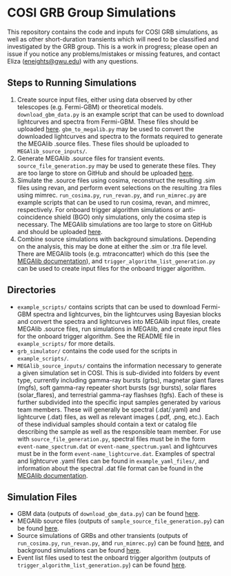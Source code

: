 # COSI GRB Group Simulations

This repository contains the code and inputs for COSI GRB simulations, as well as other short-duration transients which will need to be classified and investigated by the GRB group. This is a work in progress; please open an issue if you notice any problems/mistakes or missing features, and contact Eliza (eneights@gwu.edu) with any questions.

## Steps to Running Simulations      
1. Create source input files, either using data observed by other telescopes (e.g. Fermi-GBM) or theoretical models. `download_gbm_data.py` is an example script that can be used to download lightcurves and spectra from Fermi-GBM. These files should be uploaded [here](https://drive.google.com/drive/folders/1YyWmEs8tcCKV6VqznUa60y_0zN3IDP-9). `gbm_to_megalib.py` may be used to convert the downloaded lightcurves and spectra to the formats required to generate the MEGAlib .source files. These files should be uploaded to `MEGAlib_source_inputs/`.       
2. Generate MEGAlib .source files for transient events. `source_file_generation.py` may be used to generate these files. They are too large to store on GitHub and should be uploaded [here](https://drive.google.com/drive/folders/1SAxRKPWObcZQ8T93njdKWMTDuI4_-Bx3).      
3. Simulate the .source files using cosima, reconstruct the resulting .sim files using revan, and perform event selections on the resulting .tra files using mimrec. `run_cosima.py`, `run_revan.py`, and `run_mimrec.py` are example scripts that can be used to run cosima, revan, and mimrec, respectively. For onboard trigger algorithm simulations or anti-coincidence shield (BGO) only simulations, only the cosima step is necessary. The MEGAlib simulations are too large to store on GitHub and should be uploaded [here](https://drive.google.com/drive/folders/1aPKtB7uTr5LNG3xGbeCpIPTbAW6ibvk3).   
4. Combine source simulations with background simulations. Depending on the analysis, this may be done at either the .sim or .tra file level. There are MEGAlib tools (e.g. mtraconcatter) which do this (see the [MEGAlib documentation](https://megalibtoolkit.com/documentation.html)), and `trigger_algorithm_list_generation.py` can be used to create input files for the onboard trigger algorithm. 

## Directories          
- `example_scripts/` contains scripts that can be used to download Fermi-GBM spectra and lightcurves, bin the lightcurves using Bayesian blocks and convert the spectra and lightcurves into MEGAlib input files, create MEGAlib .source files, run simulations in MEGAlib, and create input files for the onboard trigger algorithm. See the README file in `example_scripts/` for more details.             
- `grb_simulator/` contains the code used for the scripts in `example_scripts/`.          
- `MEGAlib_source_inputs/` contains the information necessary to generate a given simulation set in COSI. This is sub-divided into folders by event type, currently including gamma-ray bursts (grbs), magnetar giant flares (mgfs), soft gamma-ray repeater short bursts (sgr bursts), solar flares (solar_flares), and terrestrial gamma-ray flashses (tgfs). Each of these is further subdivided into the specific input samples generated by various team members. These will generally be spectral (.dat/.yaml) and lightcurve (.dat) files, as well as relevant images (.pdf, .png, etc.). Each of these individual samples should contain a text or catalog file describing the sample as well as the responsible team member. For use with `source_file_generation.py`, spectral files must be in the form `event-name_spectrum.dat` or `event-name_spectrum.yaml` and lightcurves must be in the form `event-name_lightcurve.dat`. Examples of spectral and lightcurve .yaml files can be found in `example_yaml_files/`, and information about the spectral .dat file format can be found in the [MEGAlib documentation](https://megalibtoolkit.com/documentation.html).       

## Simulation Files
- GBM data (outputs of `download_gbm_data.py`) can be found [here](https://drive.google.com/drive/folders/1YyWmEs8tcCKV6VqznUa60y_0zN3IDP-9).       
- MEGAlib source files (outputs of `sample_source_file_generation.py`) can be found [here](https://drive.google.com/drive/folders/1SAxRKPWObcZQ8T93njdKWMTDuI4_-Bx3).     
- Source simulations of GRBs and other transients (outputs of `run_cosima.py`, `run_revan.py`, and `run_mimrec.py`) can be found [here](https://drive.google.com/drive/folders/1aPKtB7uTr5LNG3xGbeCpIPTbAW6ibvk3), and background simulations can be found [here](https://drive.google.com/drive/folders/1OTN-_8gUxedueEbL3mPeh0_0kh7e9kKF).      
- Event list files used to test the onboard trigger algorithm (outputs of `trigger_algorithm_list_generation.py`) can be found [here](https://drive.google.com/drive/folders/1ibXOrTFD2-ntYy54HbWRXj7YYmueEl0e).     
